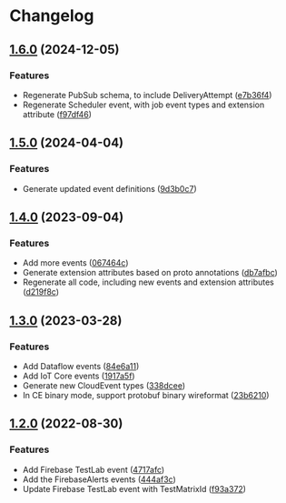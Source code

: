 # Changelog

## [1.6.0](https://github.com/googleapis/google-cloudevents-dotnet/compare/Google.CloudEvents.Protobuf-1.5.0...Google.CloudEvents.Protobuf-1.6.0) (2024-12-05)


### Features

* Regenerate PubSub schema, to include DeliveryAttempt ([e7b36f4](https://github.com/googleapis/google-cloudevents-dotnet/commit/e7b36f4bdf531d426ee13541f0ce235f55fd6101))
* Regenerate Scheduler event, with job event types and extension attribute ([f97df46](https://github.com/googleapis/google-cloudevents-dotnet/commit/f97df466eed1de57b8eb68de8a6638f0cc01841c))

## [1.5.0](https://github.com/googleapis/google-cloudevents-dotnet/compare/Google.CloudEvents.Protobuf-1.4.0...Google.CloudEvents.Protobuf-1.5.0) (2024-04-04)


### Features

* Generate updated event definitions ([9d3b0c7](https://github.com/googleapis/google-cloudevents-dotnet/commit/9d3b0c7ed40fd3e1df711a264c04f65f57bacbc5))

## [1.4.0](https://github.com/googleapis/google-cloudevents-dotnet/compare/Google.CloudEvents.Protobuf-1.3.0...Google.CloudEvents.Protobuf-1.4.0) (2023-09-04)


### Features

* Add more events ([067464c](https://github.com/googleapis/google-cloudevents-dotnet/commit/067464cf070ee88312189749c3f9484327637b51))
* Generate extension attributes based on proto annotations ([db7afbc](https://github.com/googleapis/google-cloudevents-dotnet/commit/db7afbccc2f1277dcb281c38d01d509f7532e214))
* Regenerate all code, including new events and extension attributes ([d219f8c](https://github.com/googleapis/google-cloudevents-dotnet/commit/d219f8c706589aa5305f03975f7fa7acc539a4bc))

## [1.3.0](https://github.com/googleapis/google-cloudevents-dotnet/compare/Google.CloudEvents.Protobuf-1.2.0...Google.CloudEvents.Protobuf-1.3.0) (2023-03-28)


### Features

* Add Dataflow events ([84e6a11](https://github.com/googleapis/google-cloudevents-dotnet/commit/84e6a11a633f262b47e646aa2bb0b141779f61fe))
* Add IoT Core events ([1917a5f](https://github.com/googleapis/google-cloudevents-dotnet/commit/1917a5f4e146df5b49897772ce76bdb270ce42d0))
* Generate new CloudEvent types ([338dcee](https://github.com/googleapis/google-cloudevents-dotnet/commit/338dcee53817b162071ee3c80f68a1a9e17c4f78))
* In CE binary mode, support protobuf binary wireformat ([23b6210](https://github.com/googleapis/google-cloudevents-dotnet/commit/23b62104fb0a1cf89f6e52c2f1b147749d3b7a80))

## [1.2.0](https://github.com/googleapis/google-cloudevents-dotnet/compare/Google.CloudEvents.Protobuf-v1.1.0...Google.CloudEvents.Protobuf-1.2.0) (2022-08-30)


### Features

* Add Firebase TestLab event ([4717afc](https://github.com/googleapis/google-cloudevents-dotnet/commit/4717afcb47909d71e44c8711ad8f0d7e1a546c1d))
* Add the FirebaseAlerts events ([444af3c](https://github.com/googleapis/google-cloudevents-dotnet/commit/444af3c215ed92dc0c6fe31aeca83502b91d2cac))
* Update Firebase TestLab event with TestMatrixId ([f93a372](https://github.com/googleapis/google-cloudevents-dotnet/commit/f93a37205517a3adefd87c73eefb2f7cf863d9b4))

